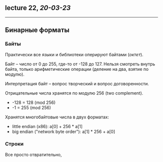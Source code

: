 ## lecture 22, _20-03-23_

---

## Бинарные форматы

### Байты

Практически все языки и библиотеки оперируют байтами (_октет_).

Байт – число от 0 до 255, где-то от -128 до 127.
Нельзя смотреть внутрь байта, только арифметические операции (деление на два, взятие по модулю).

Интерпретация байт – вопрос творческий и вопрос договоренности.

Отрицательные числа хранятся по модулю 256 (two complement).

* -128 = 128 (mod 256)
* -1 = 255 (mod 256)

Хранятся многобайтовые числа в двух форматах:

* little endian (x86): a[0] + 256 * a[1]
* big endian ("network byte order"): a[1] * 256 + a[0]

### Строки

Все просто отвратительно,